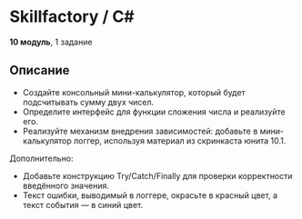 # Skillfactory / C#

**10 модуль**, 1 задание

## Описание

- Создайте консольный мини-калькулятор, который будет подсчитывать сумму двух чисел. 
- Определите интерфейс для функции сложения числа и реализуйте его.
- Реализуйте механизм внедрения зависимостей: добавьте в мини-калькулятор логгер, используя материал из скринкаста юнита 10.1.

Дополнительно: 

- Добавьте конструкцию Try/Catch/Finally для проверки корректности введённого значения.
- Текст ошибки, выводимый в логгере, окрасьте в красный цвет, а текст события — в синий цвет.
